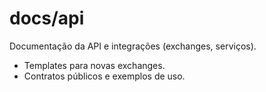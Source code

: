 # docs/api

Documentação da API e integrações (exchanges, serviços).
- Templates para novas exchanges.
- Contratos públicos e exemplos de uso.